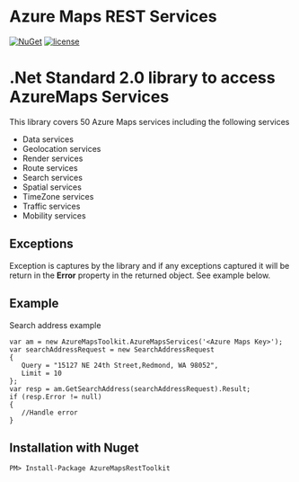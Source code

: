 # Azure Maps REST Services

[![NuGet](https://img.shields.io/badge/NuGet-5.0.0-blue.svg)](https://www.nuget.org/packages/AzureMapsRestToolkit/)
[![license](https://img.shields.io/badge/license-MIT-yellow.svg)](https://github.com/perfahlen/AzureMapsRestServices/blob/master/LICENSE)


# .Net Standard 2.0 library to access AzureMaps Services
This library covers 50 Azure Maps services including the following services
- Data services
- Geolocation services
- Render services
- Route services
- Search services
- Spatial services
- TimeZone services
- Traffic services
- Mobility services

## Exceptions
Exception is captures by the library and if any exceptions captured it will be return in the __Error__ property in the returned object. See example below.

## Example
Search address example
```
var am = new AzureMapsToolkit.AzureMapsServices('<Azure Maps Key>');
var searchAddressRequest = new SearchAddressRequest
{
   Query = "15127 NE 24th Street,Redmond, WA 98052",
   Limit = 10
};
var resp = am.GetSearchAddress(searchAddressRequest).Result;
if (resp.Error != null)
{
   //Handle error
}

```

## Installation with Nuget
```
PM> Install-Package AzureMapsRestToolkit
```
